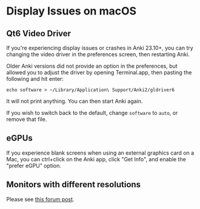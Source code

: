 # Display Issues on macOS

<!-- toc -->

## Qt6 Video Driver

If you're experiencing display issues or crashes in Anki 23.10+, you can try
changing the video driver in the preferences screen, then restarting Anki.

Older Anki versions did not provide an option in the preferences, but allowed
you to adjust the driver by opening Terminal.app, then pasting the following and hit enter:

```
echo software > ~/Library/Application\ Support/Anki2/gldriver6
```

It will not print anything. You can then start Anki again.

If you wish to switch back to the default, change `software` to `auto`, or
remove that file.

## eGPUs

If you experience blank screens when using an external graphics card on a Mac, you can ctrl+click on the Anki app, click "Get Info", and enable the "prefer eGPU" option.

## Monitors with different resolutions

Please see [this forum post](https://forums.ankiweb.net/t/mac-known-issues-wording-suggestion/7331).
